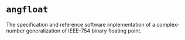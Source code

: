 # `angfloat`

The specification and reference software implementation of a complex-number generalization of IEEE-754 binary floating point.

